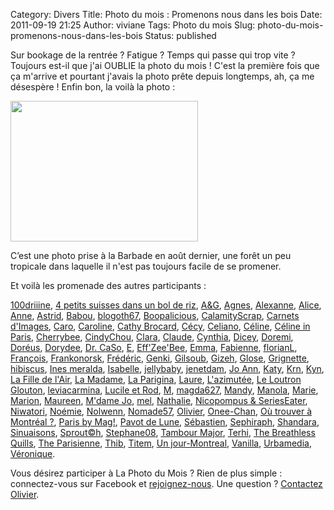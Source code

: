 Category: Divers
Title: Photo du mois : Promenons nous dans les bois
Date: 2011-09-19 21:25
Author: viviane
Tags: Photo du mois
Slug: photo-du-mois-promenons-nous-dans-les-bois
Status: published

Sur bookage de la rentrée ? Fatigue ? Temps qui passe qui trop vite ? Toujours est-il que j'ai OUBLIE la photo du mois ! C'est la première fois que ça m'arrive et pourtant j'avais la photo prête depuis longtemps, ah, ça me désespère ! Enfin bon, la voilà la photo :

<a href="http://www.viviane-voyages.com/wp-content/uploads/2011/09/P1110609.jpg"><img class="aligncenter size-medium wp-image-2285" title="Promenons-nous dans les bois" src="http://www.viviane-voyages.com/wp-content/uploads/2011/09/P1110609-300x225.jpg" alt="" width="300" height="225" /></a>

C’est une photo prise à la Barbade en août dernier, une forêt un peu tropicale dans laquelle il n'est pas toujours facile de se promener.

Et voilà les promenade des autres participants :

<!--DEBUT DU PAVE DE LIENS--><a href="http://www.reverdailleurs.com/" target="_blank">100driiine</a>, <a href="http://troispetitssuisses.blogspot.com/" target="_blank">4 petits suisses dans un bol de riz</a>, <a href="http://www.grenoblequebec.blogspot.com/" target="_blank">A&amp;G</a>, <a href="http://lhuillierflorida.blogspot.com/" target="_blank">Agnes</a>, <a href="http://alexanne.exmackina.com/" target="_blank">Alexanne</a>, <a href="http://aliceinquebequie.blogspot.com/" target="_blank">Alice</a>, <a href="http://anne-tranche-de-vie.over-blog.com/" target="_blank">Anne</a>, <a href="http://astrid-on-the-road.blogspot.com/" target="_blank">Astrid</a>, <a href="http://babou-et-ben.com/" target="_blank">Babou</a>, <a href="http://blogoth67.wordpress.com/" target="_blank">blogoth67</a>, <a href="http://bavardise.blogspot.com/" target="_blank">Boopalicious</a>, <a href="http://calamityscrap62.canalblog.com/" target="_blank">CalamityScrap</a>, <a href="http://www.carnetsdimages.org/" target="_blank">Carnets d'Images</a>, <a href="http://letohubohudecaro.canalblog.com/" target="_blank">Caro</a>, <a href="http://www.lespetitsbarbus.blogspot.com/" target="_blank">Caroline</a>, <a href="http://citrouilleetbouledeneige.com/" target="_blank">Cathy Brocard</a>, <a href="http://frenchyncarolina.blogspot.com/" target="_blank">Cécy</a>, <a href="http://poutineettartiflette.blogspot.com/" target="_blank">Celiano</a>, <a href="http://dupommieralerable.over-blog.com/" target="_blank">Céline</a>, <a href="http://frenchiesinparis.over-blog.com/" target="_blank">Céline in Paris</a>, <a href="http://cherrybee-a-montreal.blogspot.com/" target="_blank">Cherrybee</a>, <a href="http://cindychouamontreal.blogspot.com/" target="_blank">CindyChou</a>, <a href="http://dunepommealautre.blogspot.com/" target="_blank">Clara</a>, <a href="http://imagesenballade.blogspot.com/" target="_blank">Claude</a>, <a href="http://www.boeingbleudemer.com/" target="_blank">Cynthia</a>, <a href="http://dicey-reloaded.blogspot.com/" target="_blank">Dicey</a>, <a href="http://doremi.bleublog.lematin.ch/" target="_blank">Doremi</a>, <a href="http://doreus.wordpress.com/" target="_blank">Doréus</a>, <a href="http://grainedememere.blogspot.com/" target="_blank">Dorydee</a>, <a href="http://cestpasmoijeljure.wordpress.com/" target="_blank">Dr. CaSo</a>, <a href="http://histoiresdeux.blogspot.com/" target="_blank">E</a>, <a href="http://une-chtiparisienne-en-ameriquebec.blogspot.com/" target="_blank">Eff'Zee'Bee</a>, <a href="http://www.jyreflechis.com/" target="_blank">Emma</a>, <a href="http://lostandfoundinlondon.wordpress.com/" target="_blank">Fabienne</a>, <a href="http://florianmontreal.blogspot.com/" target="_blank">florianL</a>, <a href="http://vudubalcon.blogspot.com/" target="_blank">François</a>, <a href="http://www.frankonorsk.net/" target="_blank">Frankonorsk</a>, <a href="http://zoursland.com/" target="_blank">Frédéric</a>, <a href="http://jessicawilhide.wordpress.com/" target="_blank">Genki</a>, <a href="http://blog.legaletas.net/" target="_blank">Gilsoub</a>, <a href="http://cyberdilou.canalblog.com/" target="_blank">Gizeh</a>, <a href="http://glose.fr/" target="_blank">Glose</a>, <a href="http://www.grignetteetco.blogspot.com/" target="_blank">Grignette</a>, <a href="http://www.hibiscusblog.net/" target="_blank">hibiscus</a>, <a href="http://trytofixit.blogspot.com/" target="_blank">Ines meralda</a>, <a href="http://photographeenmarche.blogspot.com/" target="_blank">Isabelle</a>, <a href="http://jellybaby.over-blog.com/" target="_blank">jellybaby</a>, <a href="http://jenetdam.blogspot.com/" target="_blank">jenetdam</a>, <a href="http://ladybirdisms.blogspot.com/" target="_blank">Jo Ann</a>, <a href="http://clartedesiles.blogspot.com/" target="_blank">Katy</a>, <a href="http://krn-defouloir.blogspot.com/" target="_blank">Krn</a>, <a href="http://www.onigiri-geek.net/" target="_blank">Kyn</a>, <a href="http://www.lafilledelair.com/" target="_blank">La Fille de l'Air</a>, <a href="http://annie-expat-au-val-dajol.blogspot.com/" target="_blank">La Madame</a>, <a href="http://www.souslecieldeparis.fr/" target="_blank">La Parigina</a>, <a href="http://maptitemaisonenquebecquie.blogspot.com/" target="_blank">Laure</a>, <a href="http://dederrierelesfagots.wordpress.com/" target="_blank">L'azimutée</a>, <a href="http://orcaeyes.blogspot.com/" target="_blank">Le Loutron Glouton</a>, <a href="http://www.leviacarmina.fr/wordpressfr/" target="_blank">leviacarmina</a>, <a href="http://www.destination-montreal.over-blog.net/" target="_blank">Lucile et Rod</a>, <a href="http://basedinsg.blogspot.com/" target="_blank">M</a>, <a href="http://anteketborka.blogspot.com/" target="_blank">magda627</a>, <a href="http://mandystockholm.com/" target="_blank">Mandy</a>, <a href="http://www.bellelavie.org/" target="_blank">Manola</a>, <a href="http://marieetfrank.blogspot.com/" target="_blank">Marie</a>, <a href="http://marionnette.comxa.com/" target="_blank">Marion</a>, <a href="http://scrapblog.maumautte.com/" target="_blank">Maureen</a>, <a href="http://mdamejo.blogspot.com/" target="_blank">M'dame Jo</a>, <a href="http://www.melaquebec.blogspot.com/" target="_blank">mel</a>, <a href="http://voyageusecomtoise.wordpress.com/" target="_blank">Nathalie</a>, <a href="http://lesplumesasthmatiques.blogspot.com/" target="_blank">Nicopompus &amp; SeriesEater</a>, <a href="http://lecoqetlecerisier.wordpress.com/" target="_blank">Niwatori</a>, <a href="http://expediterre.wordpress.com/" target="_blank">Noémie</a>, <a href="http://graindesucre.com/hermineorignal/" target="_blank">Nolwenn</a>, <a href="http://messineaventure.canalblog.com/" target="_blank">Nomade57</a>, <a href="http://www.olivierdemontreal.eu/" target="_blank">Olivier</a>, <a href="http://la-trentaine-quelle-aubaine.over-blog.com/" target="_blank">Onee-Chan</a>, <a href="http://ou-trouver-a-montreal.ca/" target="_blank">Où trouver à Montréal ?</a>, <a href="http://parisbymag.wordpress.com/" target="_blank">Paris by Mag!</a>, <a href="http://pavot-de-lune.over-blog.com/" target="_blank">Pavot de Lune</a>, <a href="http://sgiworld.blogspot.com/" target="_blank">Sébastien</a>, <a href="http://www.sephiraph.be/" target="_blank">Sephiraph</a>, <a href="http://shandara.blogspot.com/" target="_blank">Shandara</a>, <a href="http://sinuaisons.wordpress.com/" target="_blank">Sinuaisons</a>, <a href="http://sproutch-photos.blogspot.com/" target="_blank">Sprout©h</a>, <a href="http://www.provincecanadienne.blogspot.com/" target="_blank">Stephane08</a>, <a href="http://www.tambour-major.blogspot.com/" target="_blank">Tambour Major</a>, <a href="http://terhischram.blogspot.com/" target="_blank">Terhi</a>, <a href="http://thebreathlessquills.wordpress.com/" target="_blank">The Breathless Quills</a>, <a href="http://www.theparisienne.fr/" target="_blank">The Parisienne</a>, <a href="http://carroir.over-blog.com/" target="_blank">Thib</a>, <a href="http://www.titem.fr/" target="_blank">Titem</a>, <a href="http://unjour-montreal.blogspot.com/" target="_blank">Un jour-Montreal</a>, <a href="http://www.inmybubble.org/" target="_blank">Vanilla</a>, <a href="http://www.urbamedia.com/" target="_blank">Urbamedia</a>, <a href="http://veroniquem.blogspot.com/" target="_blank">Véronique</a>.

Vous désirez participer à La Photo du Mois ? Rien de plus simple : connectez-vous sur Facebook et <a href="http://www.facebook.com/group.php?gid=100358020003774&amp;amp%3Bv=info" target="_blank">rejoignez-nous</a>. Une question ? <a href="mailto:olivier.canada@gmail.com">Contactez Olivier</a>.